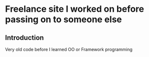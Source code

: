 # Freelance site I worked on before passing on to someone else

## Introduction
Very old code before I learned OO or Framework programming
